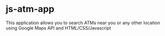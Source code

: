 # js-atm-app
This application allows you to search ATMs near you or any other location using Google Maps API and HTML/CSS/Javascript
